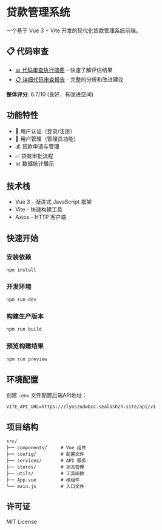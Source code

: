# 贷款管理系统

一个基于 Vue 3 + Vite 开发的现代化贷款管理系统前端。

## 📋 代码审查

- [📊 代码审查执行摘要](./CODE_REVIEW_SUMMARY.md) - 快速了解评估结果
- [📋 详细代码审查报告](./CODE_REVIEW_REPORT.md) - 完整的分析和改进建议

**整体评分**: 6.7/10 (良好，有改进空间)

## 功能特性

- 🔐 用户认证（登录/注册）
- 👥 用户管理（管理员功能）
- 💰 贷款申请与管理
- ✅ 贷款审批流程
- 📊 数据统计展示

## 技术栈

- Vue 3 - 渐进式 JavaScript 框架
- Vite - 快速构建工具
- Axios - HTTP 客户端

## 快速开始

### 安装依赖
```bash
npm install
```

### 开发环境
```bash
npm run dev
```

### 构建生产版本
```bash
npm run build
```

### 预览构建结果
```bash
npm run preview
```

## 环境配置

创建 `.env` 文件配置后端API地址：

```env
VITE_API_URL=https://zlyoszudwbcc.sealoshzh.site/api/v1
```

## 项目结构

```
src/
├── components/     # Vue 组件
├── config/         # 配置文件
├── services/       # API 服务
├── stores/         # 状态管理
├── utils/          # 工具函数
├── App.vue         # 根组件
└── main.js         # 入口文件
```

## 许可证

MIT License 